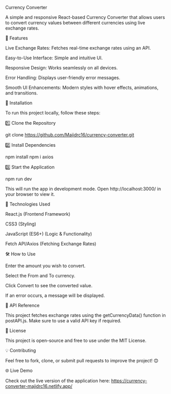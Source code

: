 Currency Converter

A simple and responsive React-based Currency Converter that allows users to convert currency values between different currencies using live exchange rates.

🚀 Features

Live Exchange Rates: Fetches real-time exchange rates using an API.

Easy-to-Use Interface: Simple and intuitive UI.

Responsive Design: Works seamlessly on all devices.

Error Handling: Displays user-friendly error messages.

Smooth UI Enhancements: Modern styles with hover effects, animations, and transitions.

📌 Installation

To run this project locally, follow these steps:

1️⃣ Clone the Repository

git clone https://github.com/Majidrc16/currency-converter.git

2️⃣ Install Dependencies

npm install
npm i axios

3️⃣ Start the Application

npm run dev

This will run the app in development mode. Open http://localhost:3000/ in your browser to view it.

🔧 Technologies Used

React.js (Frontend Framework)

CSS3 (Styling)

JavaScript (ES6+) (Logic & Functionality)

Fetch API/Axios (Fetching Exchange Rates)

🛠 How to Use

Enter the amount you wish to convert.

Select the From and To currency.

Click Convert to see the converted value.

If an error occurs, a message will be displayed.

📌 API Reference

This project fetches exchange rates using the getCurrencyData() function in postAPI.js.
Make sure to use a valid API key if required.

📜 License

This project is open-source and free to use under the MIT License.

💡 Contributing

Feel free to fork, clone, or submit pull requests to improve the project! 😊

🌐 Live Demo

Check out the live version of the application here: https://currency-converter-majidrc16.netlify.app/

